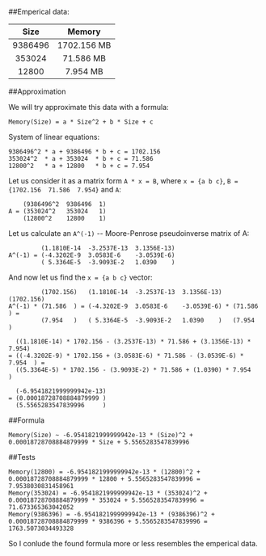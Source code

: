 ##Emperical data:

|Size   |Memory     |
|:-----:|:---------:|
|9386496|1702.156 MB|
|353024 |71.586 MB  |
|12800  |7.954 MB   |

##Approximation

We will try approximate this data with a formula:
```
Memory(Size) = a * Size^2 + b * Size + c
```

System of linear equations:

```
9386496^2 * a + 9386496 * b + c = 1702.156
353024^2  * a + 353024  * b + c = 71.586
12800^2   * a + 12800   * b + c = 7.954
```

Let us consider it as a matrix form `A * x = B`, where
`x = {a b c}`, `B = {1702.156  71.586  7.954}` and `A`:

```
    (9386496^2  9386496  1)
A = (353024^2   353024   1)
    (12800^2    12800    1)
```

Let us calculate an `A^(-1)` -- Moore-Penrose pseudoinverse matrix of A:

```
         (1.1810E-14  -3.2537E-13  3.1356E-13)
A^(-1) = (-4.3202E-9  3.0583E-6    -3.0539E-6)
         ( 5.3364E-5  -3.9093E-2   1.0390    )
```

And now let us find the `x = {a b c}` vector:

```
         (1702.156)   (1.1810E-14  -3.2537E-13  3.1356E-13)   (1702.156)
A^(-1) * (71.586  ) = (-4.3202E-9  3.0583E-6    -3.0539E-6) * (71.586  ) =
         (7.954   )   ( 5.3364E-5  -3.9093E-2   1.0390    )   (7.954   )

  ((1.1810E-14) * 1702.156 - (3.2537E-13) * 71.586 + (3.1356E-13) * 7.954)
= ((-4.3202E-9) * 1702.156 + (3.0583E-6) * 71.586 - (3.0539E-6) * 7.954  ) =
  ((5.3364E-5) * 1702.156 - (3.9093E-2) * 71.586 + (1.0390) * 7.954      )

  (-6.9541821999999942e-13)
= (0.00018728708884879999 )
  (5.5565283547839996     )
```

##Formula

```
Memory(Size) ~ -6.9541821999999942e-13 * (Size)^2 + 0.00018728708884879999 * Size + 5.5565283547839996
```

##Tests

```
Memory(12800) = -6.9541821999999942e-13 * (12800)^2 + 0.00018728708884879999 * 12800 + 5.5565283547839996 = 7.9538030831458961
Memory(353024) = -6.9541821999999942e-13 * (353024)^2 + 0.00018728708884879999 * 353024 + 5.5565283547839996 = 71.673365363042052
Memory(9386396) = -6.9541821999999942e-13 * (9386396)^2 + 0.00018728708884879999 * 9386396 + 5.5565283547839996 = 1763.5073034493328
```

So I conlude the found formula more or less resembles the emperical data.
